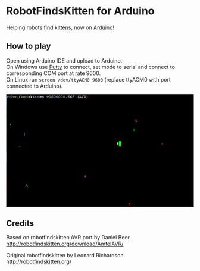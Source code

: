 RobotFindsKitten for Arduino
===

Helping robots find kittens, now on Arduino!

## How to play

Open using Arduino IDE and upload to Arduino.   
On Windows use <a href="http://www.chiark.greenend.org.uk/~sgtatham/putty/" target="_blank">Putty</a> to connect, set mode to serial and connect to corresponding COM port at rate 9600.   
On Linux run `screen /dev/ttyACM0 9600` (replace ttyACM0 with port connected to Arduino).


![Screenshot on PuTTY](screenshot.jpg)

## Credits

Based on robotfindskitten AVR port by Daniel Beer.   
http://robotfindskitten.org/download/AmtelAVR/  

Original robotfindskitten by Leonard Richardson.   
http://robotfindskitten.org/
 
